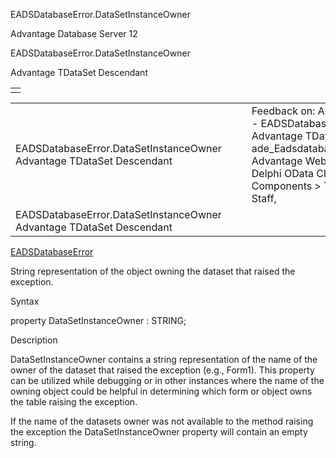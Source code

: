 EADSDatabaseError.DataSetInstanceOwner




Advantage Database Server 12  

EADSDatabaseError.DataSetInstanceOwner

Advantage TDataSet Descendant

|  |
| --- |
|  |

|  |  |  |  |  |
| --- | --- | --- | --- | --- |
| EADSDatabaseError.DataSetInstanceOwner  Advantage TDataSet Descendant |  |  | Feedback on: Advantage Database Server 12 - EADSDatabaseError.DataSetInstanceOwner Advantage TDataSet Descendant ade\_Eadsdatabaseerror\_datasetinstanceowner Advantage Web Development > Advantage Delphi OData Client > Delphi OData Components > TODataSet / Dear Support Staff, |  |
| EADSDatabaseError.DataSetInstanceOwner  Advantage TDataSet Descendant |  |  |  |  |

[EADSDatabaseError](ade_eadsdatabaseerror.htm)

String representation of the object owning the dataset that raised the exception.

Syntax

property DataSetInstanceOwner : STRING;

Description

DataSetInstanceOwner contains a string representation of the name of the owner of the dataset that raised the exception (e.g., Form1). This property can be utilized while debugging or in other instances where the name of the owning object could be helpful in determining which form or object owns the table raising the exception.

If the name of the datasets owner was not available to the method raising the exception the DataSetInstanceOwner property will contain an empty string.